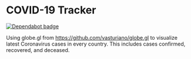 # COVID-19 Tracker

[![Dependabot badge](https://flat.badgen.net/dependabot/wbkd/webpack-starter?icon=dependabot)](https://dependabot.com/)

Using globe.gl from https://github.com/vasturiano/globe.gl to visualize latest Coronavirus cases in every country. This includes cases confirmed, recovered, and deceased.

